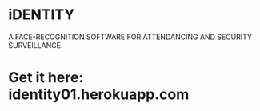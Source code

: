 # iDENTITY
A FACE-RECOGNITION SOFTWARE FOR ATTENDANCING AND SECURITY SURVEILLANCE.


# Get it here:  identity01.herokuapp.com
